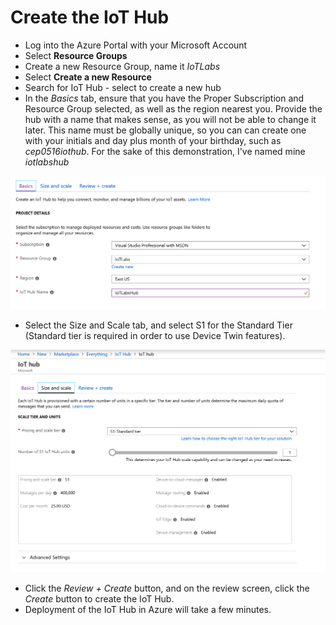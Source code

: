 # Create the IoT Hub
* Log into the Azure Portal with your Microsoft Account
* Select **Resource Groups**
* Create a new Resource Group, name it *IoTLabs*
* Select **Create a new Resource**
* Search for IoT Hub - select to create a new hub
* In the *Basics* tab, ensure that you have the Proper Subscription and Resource Group selected, as well as the region nearest you. Provide the hub with a name that makes sense, as you will not be able to change it later. This name must be globally unique, so you can can create one with your initials and day plus month of your birthday, such as *cep0516iothub*. For the sake of this demonstration, I've named mine *iotlabshub* 

![Creating a new IoT Hub](./images/IoTHubBasics.png)

* Select the Size and Scale tab, and select S1 for the Standard Tier (Standard tier is required in order to use Device Twin features). 

![Sizing a new IoT Hub](./images/IoTHubSizeAndScale.png)

* Click the *Review + Create* button, and on the review screen, click the *Create* button to create the IoT Hub.
* Deployment of the IoT Hub in Azure will take a few minutes.
